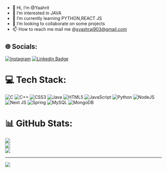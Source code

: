 - 👋 Hi, I’m @Yaahrit
- 👀 I’m interested in JAVA
- 🌱 I’m currently learning PYTHON,REACT JS
- 💞️ I’m looking to collaborate on some projects
- 📫 How to reach me mail me @syashraj903@gmail.com



## 🌐 Socials:
[![Instagram](https://img.shields.io/badge/Instagram-%23E4405F.svg?logo=Instagram&logoColor=white)](https://instagram.com/syashraj9) 
[![Linkedin Badge](https://img.shields.io/badge/-YashRaj-blue?style=flat-square&logo=Linkedin&logoColor=white&link=https://www.linkedin.com/in/yash-raj-singh-2b119b283/)](https://www.linkedin.com/in/yash-raj-singh-2b119b283/)

# 💻 Tech Stack:
![C](https://img.shields.io/badge/c-%2300599C.svg?style=for-the-badge&logo=c&logoColor=white) ![C++](https://img.shields.io/badge/c++-%2300599C.svg?style=for-the-badge&logo=c%2B%2B&logoColor=white) ![CSS3](https://img.shields.io/badge/css3-%231572B6.svg?style=for-the-badge&logo=css3&logoColor=white) ![Java](https://img.shields.io/badge/java-%23ED8B00.svg?style=for-the-badge&logo=java&logoColor=white) ![HTML5](https://img.shields.io/badge/html5-%23E34F26.svg?style=for-the-badge&logo=html5&logoColor=white) ![JavaScript](https://img.shields.io/badge/javascript-%23323330.svg?style=for-the-badge&logo=javascript&logoColor=%23F7DF1E) ![Python](https://img.shields.io/badge/python-3670A0?style=for-the-badge&logo=python&logoColor=ffdd54) ![NodeJS](https://img.shields.io/badge/node.js-6DA55F?style=for-the-badge&logo=node.js&logoColor=white) ![Next JS](https://img.shields.io/badge/Next-black?style=for-the-badge&logo=next.js&logoColor=white) ![Spring](https://img.shields.io/badge/spring-%236DB33F.svg?style=for-the-badge&logo=spring&logoColor=white) ![MySQL](https://img.shields.io/badge/mysql-%2300f.svg?style=for-the-badge&logo=mysql&logoColor=white) ![MongoDB](https://img.shields.io/badge/MongoDB-%234ea94b.svg?style=for-the-badge&logo=mongodb&logoColor=white)
# 📊 GitHub Stats:
![](https://github-readme-stats.vercel.app/api?username=Yaahrit&theme=dark&hide_border=false&include_all_commits=false&count_private=false)<br/>
![](https://github-readme-streak-stats.herokuapp.com/?user=Yaahrit&theme=dark&hide_border=false)<br/>
![](https://github-readme-stats.vercel.app/api/top-langs/?username=Yaahrit&theme=dark&hide_border=false&include_all_commits=false&count_private=false&layout=compact)

---
[![](https://visitcount.itsvg.in/api?id=Yaahrit&icon=2&color=0)](https://visitcount.itsvg.in)

<!-- Proudly created with GPRM ( https://gprm.itsvg.in ) -->
